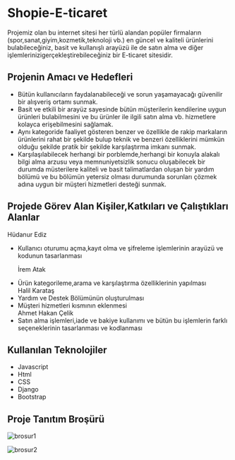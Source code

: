 # Shopie-E-ticaret
 Projemiz olan bu internet sitesi her türlü alandan popüler firmaların (spor,sanat,giyim,kozmetik,teknoloji vb.) en güncel ve kaliteli ürünlerini bulabileceğiniz, basit ve kullanışlı arayüzü ile de satın alma ve diğer işlemlerinizigerçekleştirebileceğiniz bir E-ticaret sitesidir. 
 
 ## Projenin Amacı ve Hedefleri
 - Bütün kullanıcıların faydalanabileceği ve sorun yaşamayacağı güvenilir bir alışveriş ortamı sunmak.
 - Basit ve etkili bir arayüz sayesinde bütün müşterilerin kendilerine uygun ürünleri bulabilmesini ve bu ürünler ile ilgili satın alma vb. hizmetlere kolayca erişebilmesini sağlamak. 
 - Aynı kategoride faaliyet gösteren benzer ve özellikle de rakip markaların ürünlerini rahat bir şekilde bulup teknik ve benzeri özelliklerini mümkün olduğu şekilde pratik bir şekilde karşılaştırma imkanı sunmak.
 - Karşılaşılabilecek herhangi bir porblemde,herhangi bir konuyla alakalı bilgi alma arzusu veya memnuniyetsizlik sonucu oluşabilecek bir durumda müsterilere kaliteli ve basit talimatlardan oluşan bir yardım bölümü ve bu bölümün yetersiz olması durumunda sorunları çözmek adına uygun bir müşteri hizmetleri desteği sunmak.
 
## Projede Görev Alan Kişiler,Katkıları ve Çalıştıkları Alanlar
Hüdanur Ediz
- Kullanıcı oturumu açma,kayıt olma ve şifreleme işlemlerinin arayüzü ve kodunun tasarlanması <br><p>
İrem Atak
- Ürün kategorileme,arama ve karşılaştırma özelliklerinin yapılması <br>
Halil Karataş <br>
- Yardım ve Destek Bölümünün oluşturulması
- Müşteri hizmetleri kısmının eklenmesi <br>
Ahmet Hakan Çelik
- Satın alma işlemleri,iade ve bakiye kullanımı ve bütün bu işlemlerin farklı seçeneklerinin tasarlanması ve kodlanması 
 
 ## Kullanılan Teknolojiler
 - Javascript
 - Html
 - CSS
 - Django
 - Bootstrap
 
 ## Proje Tanıtım Broşürü
 
![brosur1](https://user-images.githubusercontent.com/73705686/235508784-05a21eb6-d3de-443e-9672-74a83539064c.jpg)


![brosur2](https://user-images.githubusercontent.com/73705686/235508809-3d319059-9f89-4f04-ae12-c9216068c9d2.jpg)
